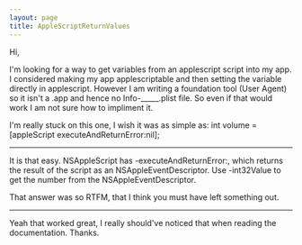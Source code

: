 ```yaml
---
layout: page
title: AppleScriptReturnValues
---
```


Hi,

I'm looking for a way to get variables from an applescript script into my app. I considered making my app applescriptable and then setting the variable directly in applescript. However I am writing a foundation tool (User Agent) so it isn't a .app and hence no Info-_____.plist file. So even if that would work I am not sure how to impliment it.

I'm really stuck on this one, I wish it was as simple as: int volume = [appleScript executeAndReturnError:nil];

----

It is that easy. NSAppleScript has -executeAndReturnError:, which returns the result of the script as an NSAppleEventDescriptor. Use -int32Value to get the number from the NSAppleEventDescriptor.

That answer was so RTFM, that I think you must have left something out.

----

Yeah that worked great, I really should've noticed that when reading the documentation. Thanks.

